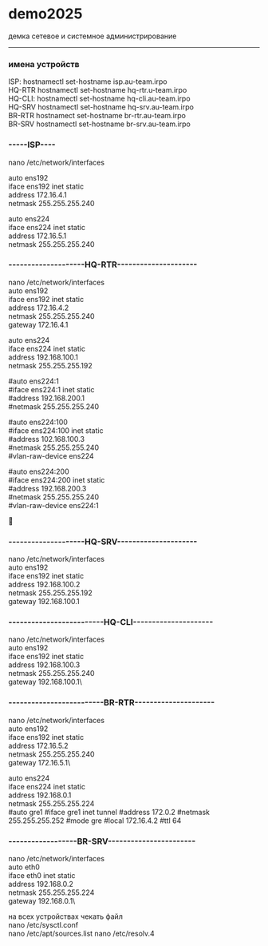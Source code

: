 # demo2025
демка сетевое и системное администрирование 

-------------------------------------------

### имена устройств

ISP: hostnamectl set-hostname isp.au-team.irpo\
HQ-RTR hostnamectl set-hostname hq-rtr.u-team.irpo\
HQ-CLI: hostnamectl set-hostname hq-cli.au-team.irpo\
HQ-SRV hostnamectl set-hostname hq-srv.au-team.irpo\
BR-RTR hostnamect set-hostname br-rtr.au-team.irpo\
BR-SRV hostnamectl set-hostname br-srv.au-team.irpo

### -----ISP----

nano /etc/network/interfaces

auto ens192\
iface ens192 inet static\
address 172.16.4.1  
netmask 255.255.255.240

auto ens224  
iface ens224 inet static  
address 172.16.5.1  
netmask 255.255.255.240



### --------------------HQ-RTR---------------------

nano /etc/network/interfaces  
auto ens192  
iface ens192 inet static  
    address 172.16.4.2  
    netmask 255.255.255.240  
    gateway 172.16.4.1  

auto ens224  
iface ens224 inet static  
    address 192.168.100.1  
    netmask 255.255.255.192  

#auto ens224:1  
#iface ens224:1 inet static  
     #address 192.168.200.1  
     #netmask 255.255.255.240  

#auto ens224:100  
#iface ens224:100 inet static  
    #address 102.168.100.3  
    #netmask 255.255.255.240  
#vlan-raw-device ens224 

#auto ens224:200  
#iface ens224:200 inet static  
    #address 192.168.200.3  
    #netmask 255.255.255.240  
#vlan-raw-device ens224:1

🖕

### --------------------HQ-SRV---------------------


nano /etc/network/interfaces\
auto ens192\
iface ens192 inet static\
    address 192.168.100.2\
    netmask 255.255.255.192\
    gateway 192.168.100.1



### -------------------------HQ-CLI---------------------
nano /etc/network/interfaces\
auto ens192\
iface ens192 inet static\
    address 192.168.100.3\
    netmask 255.255.255.240\
    gateway 192.168.100.1\


### -------------------------BR-RTR---------------------

nano  /etc/network/interfaces\
auto ens192\
iface ens192 inet static\
    address 172.16.5.2\
    netmask 255.255.255.240\
    gateway 172.16.5.1\

auto ens224\
iface ens224 inet static\
    address 192.168.0.1\
    netmask 255.255.255.224\
#auto gre1
#iface gre1 inet tunnel
#address 172.0.2
#netmask 255.255.255.252
#mode gre
#local 172.16.4.2
#ttl 64



### ------------------BR-SRV-----------------------

nano  /etc/network/interfaces\
auto eth0\
iface eth0 inet static\
    address 192.168.0.2\
    netmask 255.255.255.224\
    gateway 192.168.0.1\

на всех устройствах чекать файл\
nano /etc/sysctl.conf\
nano /etc/apt/sources.list
nano /etc/resolv.4

